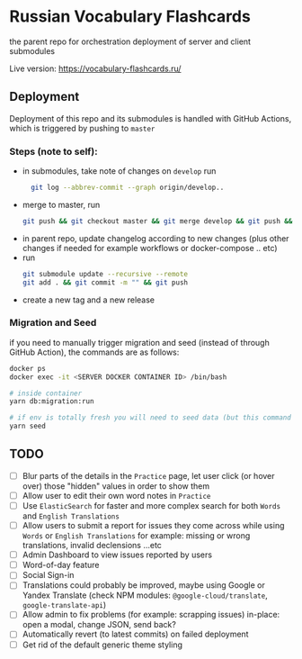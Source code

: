 # Russian Vocabulary Flashcards

the parent repo for orchestration deployment of server and client submodules

Live version: https://vocabulary-flashcards.ru/

## Deployment

Deployment of this repo and its submodules is handled with GitHub Actions, which is triggered by pushing to `master`

### Steps (note to self):

- in submodules, take note of changes on `develop` run
  ```bash
    git log --abbrev-commit --graph origin/develop..
  ```
- merge to master, run
  ```bash
  git push && git checkout master && git merge develop && git push && git checkout develop
  ```
- in parent repo, update changelog according to new changes (plus other changes if needed for example workflows or docker-compose .. etc)
- run
  ```bash
  git submodule update --recursive --remote
  git add . && git commit -m "" && git push
  ```
- create a new tag and a new release

### Migration and Seed

if you need to manually trigger migration and seed (instead of through GitHub Action), the commands are as follows:

```bash
docker ps
docker exec -it <SERVER DOCKER CONTAINER ID> /bin/bash

# inside container
yarn db:migration:run

# if env is totally fresh you will need to seed data (but this command idempotent so you can call it even if env is seeded already)
yarn seed
```

## TODO

- [ ] Blur parts of the details in the `Practice` page, let user click (or hover over) those "hidden" values in order to show them
- [ ] Allow user to edit their own word notes in `Practice`
- [ ] Use `ElasticSearch` for faster and more complex search for both `Words` and `English Translations`
- [ ] Allow users to submit a report for issues they come across while using `Words` or `English Translations` for example: missing or wrong translations, invalid declensions ...etc
- [ ] Admin Dashboard to view issues reported by users
- [ ] Word-of-day feature
- [ ] Social Sign-in
- [ ] Translations could probably be improved, maybe using Google or Yandex Translate (check NPM modules: `@google-cloud/translate`, `google-translate-api`)
- [ ] Allow admin to fix problems (for example: scrapping issues) in-place: open a modal, change JSON, send back?
- [ ] Automatically revert (to latest commits) on failed deployment
- [ ] Get rid of the default generic theme styling
